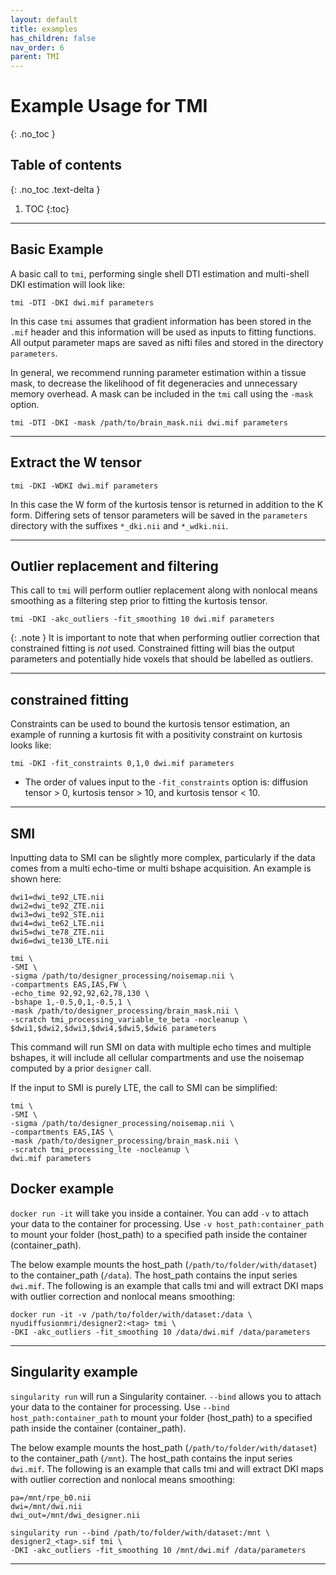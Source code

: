 ```yaml
---
layout: default
title: examples
has_children: false
nav_order: 6
parent: TMI
---
```


# Example Usage for TMI
{: .no_toc }

## Table of contents
{: .no_toc .text-delta }

1. TOC
{:toc}

---


## Basic Example

A basic call to `tmi`, performing single shell DTI estimation and multi-shell DKI estimation will look like:
```
tmi -DTI -DKI dwi.mif parameters
```
In this case `tmi` assumes that gradient information has been stored in the `.mif` header and this information will be used as inputs to fitting functions. All output parameter maps are saved as nifti files and stored in the directory `parameters`.

In general, we recommend running parameter estimation within a tissue mask, to decrease the likelihood of fit degeneracies and unnecessary memory overhead. A mask can be included in the `tmi` call using the `-mask` option.
```
tmi -DTI -DKI -mask /path/to/brain_mask.nii dwi.mif parameters
```

---

## Extract the W tensor 
```
tmi -DKI -WDKI dwi.mif parameters
```
In this case the W form of the kurtosis tensor is returned in addition to the K form. Differing sets of tensor parameters will be saved in the `parameters` directory with the suffixes `*_dki.nii` and `*_wdki.nii`.

---

## Outlier replacement and filtering
This call to `tmi` will perform  outlier replacement along with nonlocal means smoothing as a filtering step prior to fitting the kurtosis tensor.
```
tmi -DKI -akc_outliers -fit_smoothing 10 dwi.mif parameters
```

{: .note }
It is important to note that when performing outlier correction that constrained fitting is *not* used. Constrained fitting will bias the output parameters and potentially hide voxels that should be labelled as outliers.

---

## constrained fitting
Constraints can be used to bound the kurtosis tensor estimation, an example of running a kurtosis fit with a positivity constraint on kurtosis looks like:
```
tmi -DKI -fit_constraints 0,1,0 dwi.mif parameters
```
- The order of values input to the `-fit_constraints` option is: diffusion tensor > 0, kurtosis tensor > 10, and kurtosis tensor < 10.

--- 

## SMI
Inputting data to SMI can be slightly more complex, particularly if the data comes from a multi echo-time or multi bshape acquisition. An example is shown here:
```
dwi1=dwi_te92_LTE.nii
dwi2=dwi_te92_ZTE.nii
dwi3=dwi_te92_STE.nii
dwi4=dwi_te62_LTE.nii
dwi5=dwi_te78_ZTE.nii
dwi6=dwi_te130_LTE.nii

tmi \
-SMI \
-sigma /path/to/designer_processing/noisemap.nii \
-compartments EAS,IAS,FW \
-echo_time 92,92,92,62,78,130 \
-bshape 1,-0.5,0,1,-0.5,1 \
-mask /path/to/designer_processing/brain_mask.nii \
-scratch tmi_processing_variable_te_beta -nocleanup \
$dwi1,$dwi2,$dwi3,$dwi4,$dwi5,$dwi6 parameters
```
This command will run SMI on data with multiple echo times and multiple bshapes, it will include all cellular compartments and use the noisemap computed by a prior `designer` call.

If the input to SMI is purely LTE, the call to SMI can be simplified:
```
tmi \
-SMI \
-sigma /path/to/designer_processing/noisemap.nii \
-compartments EAS,IAS \
-mask /path/to/designer_processing/brain_mask.nii \
-scratch tmi_processing_lte -nocleanup \
dwi.mif parameters
```

## Docker example

`docker run -it` will take you inside a container. You can add `-v` to attach your data to the container for processing. Use `-v host_path:container_path` to mount your folder (host_path) to a specified path inside the container (container_path). 

The below example mounts the host_path (`/path/to/folder/with/dataset`) to the container_path (`/data`). The host_path contains the input series `dwi.mif`. The following is an example that calls tmi and will extract DKI maps with outlier correction and nonlocal means smoothing:
```
docker run -it -v /path/to/folder/with/dataset:/data \
nyudiffusionmri/designer2:<tag> tmi \
-DKI -akc_outliers -fit_smoothing 10 /data/dwi.mif /data/parameters
```

---

## Singularity example

`singularity run` will run a Singularity container. `--bind` allows you to attach your data to the container for processing. Use `--bind host_path:container_path` to mount your folder (host_path) to a specified path inside the container (container_path). 

The below example mounts the host_path (`/path/to/folder/with/dataset`) to the container_path (`/mnt`). The host_path contains the input series `dwi.mif`. The following is an example that calls tmi and will extract DKI maps with outlier correction and nonlocal means smoothing:
```
pa=/mnt/rpe_b0.nii
dwi=/mnt/dwi.nii
dwi_out=/mnt/dwi_designer.nii

singularity run --bind /path/to/folder/with/dataset:/mnt \
designer2_<tag>.sif tmi \
-DKI -akc_outliers -fit_smoothing 10 /mnt/dwi.mif /data/parameters
```

---